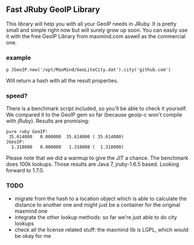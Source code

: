 ## Fast JRuby GeoIP Library
This library will help you with all your GeoIP needs in JRuby.
It is pretty small and simple right now but will surely grow up soon.
You can easily use it with the free GeoIP Library from maxmind.com aswell as the commercial one.

### example

    p JGeoIP.new('/opt/MaxMind/GeoLiteCity.dat').city('github.com')

Will return a hash with all the result properties.


### speed?
There is a benchmark script included, so you'll be able to check it yourself.
We compared it to the GeoIP gem so far (because geoip-c won't compile with jRuby).
Results are promising:

    pure ruby GeoIP:
     35.614000   0.000000  35.614000 ( 35.614000)
    JGeoIP:
      1.318000   0.000000   1.318000 (  1.318000)
      
Please note that we did a warmup to give the JIT a chance.
The benchmark does 100k lookups.
Those results are Java 7, jruby-1.6.5 based. Looking forward to 1.7.0.

### TODO
* migrate from the hash to a location object which is able to calculate the distance to another one and might just be a container for the original maxmind one
* integrate the other lookup methods: so far we're just able to do city lookups
* check all the license related stuff: the maxmind lib is LGPL, which would be okay for me    